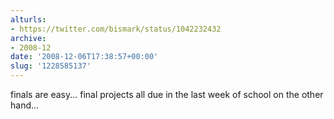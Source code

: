 ```yaml
---
alturls:
- https://twitter.com/bismark/status/1042232432
archive:
- 2008-12
date: '2008-12-06T17:38:57+00:00'
slug: '1228585137'
---
```


finals are easy... final projects all due in the last week of school on the other hand...

